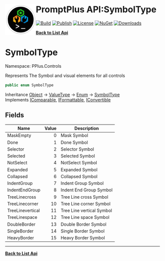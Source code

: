 # <img align="left" width="100" height="100" src="../images/icon.png">PromptPlus API:SymbolType 

[![Build](https://github.com/FRACerqueira/PromptPlus/workflows/Build/badge.svg)](https://github.com/FRACerqueira/PromptPlus/actions/workflows/build.yml)
[![Publish](https://github.com/FRACerqueira/PromptPlus/actions/workflows/publish.yml/badge.svg)](https://github.com/FRACerqueira/PromptPlus/actions/workflows/publish.yml)
[![License](https://img.shields.io/badge/License-MIT-brightgreen.svg)](https://github.com/FRACerqueira/PromptPlus/blob/master/LICENSE)
[![NuGet](https://img.shields.io/nuget/v/PromptPlus)](https://www.nuget.org/packages/PromptPlus/)
[![Downloads](https://img.shields.io/nuget/dt/PromptPlus)](https://www.nuget.org/packages/PromptPlus/)

[**Back to List Api**](./apis.md)

# SymbolType

Namespace: PPlus.Controls

Represents The Symbol and visual elements for all controls

```csharp
public enum SymbolType
```

Inheritance [Object](https://docs.microsoft.com/en-us/dotnet/api/system.object) → [ValueType](https://docs.microsoft.com/en-us/dotnet/api/system.valuetype) → [Enum](https://docs.microsoft.com/en-us/dotnet/api/system.enum) → [SymbolType](./pplus.controls.symboltype.md)<br>
Implements [IComparable](https://docs.microsoft.com/en-us/dotnet/api/system.icomparable), [IFormattable](https://docs.microsoft.com/en-us/dotnet/api/system.iformattable), [IConvertible](https://docs.microsoft.com/en-us/dotnet/api/system.iconvertible)

## Fields

| Name | Value | Description |
| --- | --: | --- |
| MaskEmpty | 0 | Mask Symbol |
| Done | 1 | Done Symbol |
| Selector | 2 | Selector Symbol |
| Selected | 3 | Selected Symbol |
| NotSelect | 4 | NotSelect Symbol |
| Expanded | 5 | Expanded Symbol |
| Collapsed | 6 | Collapsed Symbol |
| IndentGroup | 7 | Indent Group Symbol |
| IndentEndGroup | 8 | Indent End Group Symbol |
| TreeLinecross | 9 | Tree Line cross Symbol |
| TreeLinecorner | 10 | Tree Line corner Symbol |
| TreeLinevertical | 11 | Tree Line vertical Symbol |
| TreeLinespace | 12 | Tree Line space Symbol |
| DoubleBorder | 13 | Double Border Symbol |
| SingleBorder | 14 | Single Border Symbol |
| HeavyBorder | 15 | Heavy Border Symbol |


- - -
[**Back to List Api**](./apis.md)
